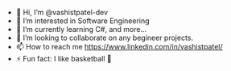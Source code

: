 - 👋 Hi, I’m @vashistpatel-dev
- 👀 I’m interested in Software Engineering
- 🌱 I’m currently learning C#, and more...
- 💞️ I’m looking to collaborate on any begineer projects.
- 📫 How to reach me https://www.linkedin.com/in/vashistpatel/
- ⚡ Fun fact: I like basketball 🏀

<!---
vashistpatel-dev/vashistpatel-dev is a ✨ special ✨ repository because its `README.md` (this file) appears on your GitHub profile.
You can click the Preview link to take a look at your changes.
--->
